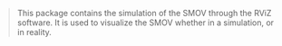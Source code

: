 > This package contains the simulation of the SMOV through the RViZ software. It is used to visualize the SMOV whether in a simulation, or in reality.
